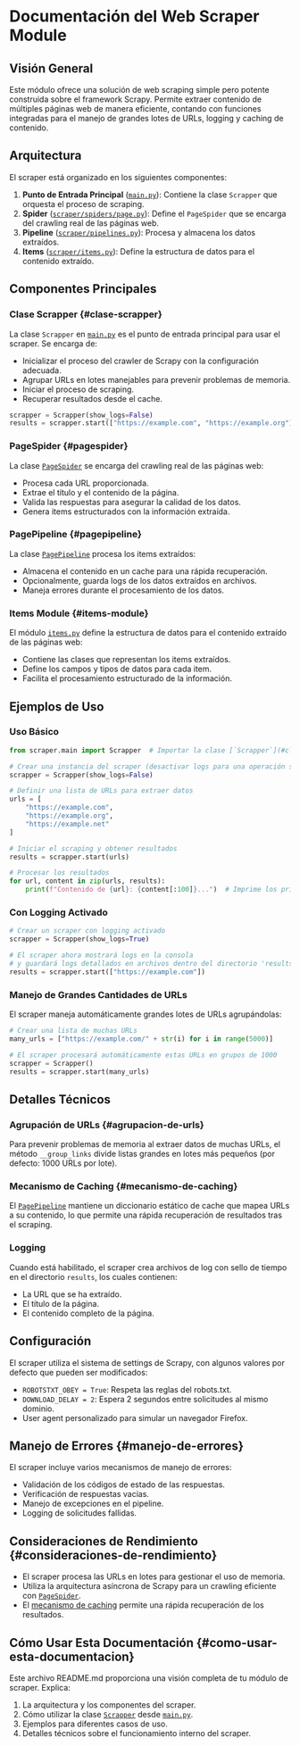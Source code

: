 # Documentación del Web Scraper Module

## Visión General

Este módulo ofrece una solución de web scraping simple pero potente construida sobre el framework Scrapy. Permite extraer contenido de múltiples páginas web de manera eficiente, contando con funciones integradas para el manejo de grandes lotes de URLs, logging y caching de contenido.

## Arquitectura

El scraper está organizado en los siguientes componentes:

1. **Punto de Entrada Principal** ([`main.py`](./main.py)): Contiene la clase `Scrapper` que orquesta el proceso de scraping.
2. **Spider** ([`scraper/spiders/page.py`](./scraper/spiders/page.py)): Define el `PageSpider` que se encarga del crawling real de las páginas web.
3. **Pipeline** ([`scraper/pipelines.py`](./scraper/pipelines.py)): Procesa y almacena los datos extraídos.
4. **Items** ([`scraper/items.py`](./scraper/items.py)): Define la estructura de datos para el contenido extraído.

## Componentes Principales

### Clase Scrapper {#clase-scrapper}

La clase `Scrapper` en [`main.py`](#clase-scrapper) es el punto de entrada principal para usar el scraper. Se encarga de:

- Inicializar el proceso del crawler de Scrapy con la configuración adecuada.
- Agrupar URLs en lotes manejables para prevenir problemas de memoria.
- Iniciar el proceso de scraping.
- Recuperar resultados desde el cache.

```python
scrapper = Scrapper(show_logs=False)
results = scrapper.start(["https://example.com", "https://example.org"])
```

### PageSpider {#pagespider}

La clase [`PageSpider`](./scraper/spiders/page.py) se encarga del crawling real de las páginas web:

- Procesa cada URL proporcionada.
- Extrae el título y el contenido de la página.
- Valida las respuestas para asegurar la calidad de los datos.
- Genera items estructurados con la información extraída.

### PagePipeline {#pagepipeline}

La clase [`PagePipeline`](./scraper/pipelines.py)  procesa los items extraídos:

- Almacena el contenido en un cache para una rápida recuperación.
- Opcionalmente, guarda logs de los datos extraídos en archivos.
- Maneja errores durante el procesamiento de los datos.

### Items Module {#items-module}

El módulo [`items.py`](./scraper/items.py) define la estructura de datos para el contenido extraído de las páginas web:

- Contiene las clases que representan los items extraídos.
- Define los campos y tipos de datos para cada item.
- Facilita el procesamiento estructurado de la información.

## Ejemplos de Uso

### Uso Básico

```python
from scraper.main import Scrapper  # Importar la clase [`Scrapper`](#clase-scrapper)

# Crear una instancia del scraper (desactivar logs para una operación silenciosa)
scrapper = Scrapper(show_logs=False)

# Definir una lista de URLs para extraer datos
urls = [
    "https://example.com",
    "https://example.org",
    "https://example.net"
]

# Iniciar el scraping y obtener resultados
results = scrapper.start(urls)

# Procesar los resultados
for url, content in zip(urls, results):
    print(f"Contenido de {url}: {content[:100]}...")  # Imprime los primeros 100 caracteres
```

### Con Logging Activado

```python
# Crear un scraper con logging activado
scrapper = Scrapper(show_logs=True)

# El scraper ahora mostrará logs en la consola
# y guardará logs detallados en archivos dentro del directorio 'results'
results = scrapper.start(["https://example.com"])
```

### Manejo de Grandes Cantidades de URLs

El scraper maneja automáticamente grandes lotes de URLs agrupándolas:

```python
# Crear una lista de muchas URLs
many_urls = ["https://example.com/" + str(i) for i in range(5000)]

# El scraper procesará automáticamente estas URLs en grupos de 1000
scrapper = Scrapper()
results = scrapper.start(many_urls)
```

## Detalles Técnicos

### Agrupación de URLs {#agrupacion-de-urls}

Para prevenir problemas de memoria al extraer datos de muchas URLs, el método `__group_links` divide listas grandes en lotes más pequeños (por defecto: 1000 URLs por lote).

### Mecanismo de Caching {#mecanismo-de-caching}

El [`PagePipeline`](./scraper/pipelines.py) mantiene un diccionario estático de cache que mapea URLs a su contenido, lo que permite una rápida recuperación de resultados tras el scraping.

### Logging

Cuando está habilitado, el scraper crea archivos de log con sello de tiempo en el directorio `results`, los cuales contienen:
- La URL que se ha extraído.
- El título de la página.
- El contenido completo de la página.

## Configuración

El scraper utiliza el sistema de settings de Scrapy, con algunos valores por defecto que pueden ser modificados:

- `ROBOTSTXT_OBEY = True`: Respeta las reglas del robots.txt.
- `DOWNLOAD_DELAY = 2`: Espera 2 segundos entre solicitudes al mismo dominio.
- User agent personalizado para simular un navegador Firefox.

## Manejo de Errores {#manejo-de-errores}

El scraper incluye varios mecanismos de manejo de errores:

- Validación de los códigos de estado de las respuestas.
- Verificación de respuestas vacías.
- Manejo de excepciones en el pipeline.
- Logging de solicitudes fallidas.

## Consideraciones de Rendimiento {#consideraciones-de-rendimiento}

- El scraper procesa las URLs en lotes para gestionar el uso de memoria.
- Utiliza la arquitectura asíncrona de Scrapy para un crawling eficiente con [`PageSpider`](./scraper/spiders/page.py).
- El [mecanismo de caching](#mecanismo-de-caching) permite una rápida recuperación de los resultados.

## Cómo Usar Esta Documentación {#como-usar-esta-documentacion}

Este archivo README.md proporciona una visión completa de tu módulo de scraper. Explica:

1. La arquitectura y los componentes del scraper.
2. Cómo utilizar la clase [`Scrapper`](./main.py) desde [`main.py`](./main.py).
3. Ejemplos para diferentes casos de uso.
4. Detalles técnicos sobre el funcionamiento interno del scraper.
